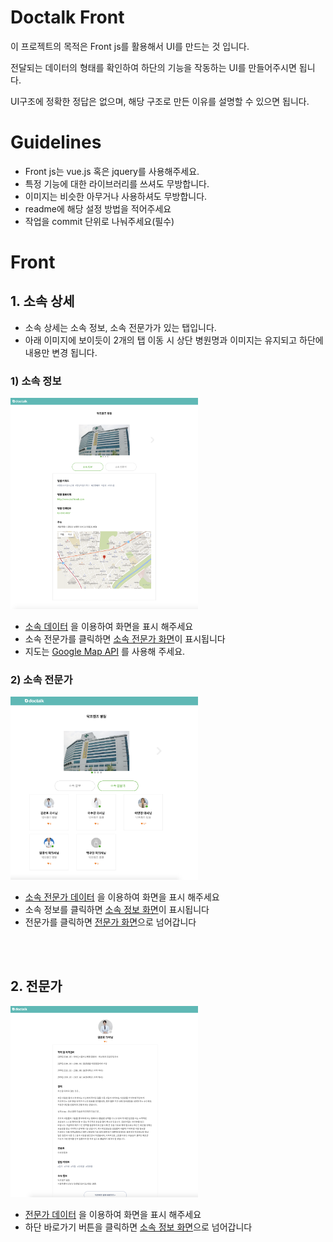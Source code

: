 # Doctalk Front

이 프로젝트의 목적은 Front js를 활용해서 UI를 만드는 것 입니다.

전달되는 데이터의 형태를 확인하여 하단의 기능을 작동하는 UI를 만들어주시면 됩니다.

UI구조에 정확한 정답은 없으며, 해당 구조로 만든 이유를 설명할 수 있으면 됩니다.


# Guidelines

- Front js는 vue.js 혹은 jquery를 사용해주세요.
- 특정 기능에 대한 라이브러리를 쓰셔도 무방합니다.
- 이미지는 비슷한 아무거나 사용하셔도 무방합니다.
- readme에 해당 설정 방법을 적어주세요
- 작업을 commit 단위로 나눠주세요(필수)

# Front

## 1. 소속 상세

* 소속 상세는 소속 정보, 소속 전문가가 있는 탭입니다.
* 아래 이미지에 보이듯이 2개의 탭 이동 시 상단 병원명과 이미지는 유지되고 하단에 내용만 변경 됩니다.

 ### 1) 소속 정보



<img src="image/1.company-info.png" width="300">

- [소속 데이터](data/company.json) 을 이용하여 화면을 표시 해주세요
- 소속 전문가를 클릭하면 [소속 전문가 화면](#2-소속-전문가)이 표시됩니다
- 지도는 [Google Map API](https://developers.google.com/maps/documentation/javascript/overview#maps_map_simple-javascript) 를 사용해 주세요.

### 2) 소속 전문가

<img src="image/2.company-expert.png" width="300">

- [소속 전문가 데이터](data/companyExpert.json) 을 이용하여 화면을 표시 해주세요
- 소속 정보를 클릭하면 [소속 정보 화면](#1-소속-정보)이 표시됩니다
- 전문가를 클릭하면 [전문가 화면](#2-전문가)으로 넘어갑니다

<br/><br/>

## 2. 전문가

<img src="image/3.expert.png" width="300">

- [전문가 데이터](data/expert.json) 을 이용하여 화면을 표시 해주세요
- 하단 바로가기 버튼을 클릭하면 [소속 정보 화면](#1-소속-정보)으로 넘어갑니다